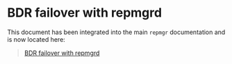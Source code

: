 BDR failover with repmgrd
=========================

This document has been integrated into the main `repmgr` documentation
and is now located here:

> [BDR failover with repmgrd](https://repmgr.org/docs/4.0/repmgrd-bdr.html)

